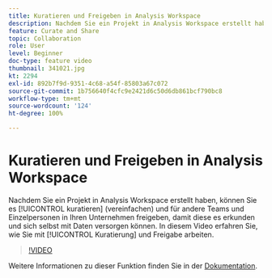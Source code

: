 ```yaml
---
title: Kuratieren und Freigeben in Analysis Workspace
description: Nachdem Sie ein Projekt in Analysis Workspace erstellt haben, können Sie es kuratieren (vereinfachen) und für andere Teams und Einzelpersonen in Ihren Unternehmen freigeben, damit diese es erkunden und sich selbst mit Daten versorgen können. In diesem Video erfahren Sie, wie Sie mit Kuratierung und Freigabe arbeiten.
feature: Curate and Share
topic: Collaboration
role: User
level: Beginner
doc-type: feature video
thumbnail: 341021.jpg
kt: 2294
exl-id: 892b7f9d-9351-4c68-a54f-85803a67c072
source-git-commit: 1b756640f4cfc9e2421d6c50d6db861bcf790bc8
workflow-type: tm+mt
source-wordcount: '124'
ht-degree: 100%

---
```


# Kuratieren und Freigeben in Analysis Workspace

Nachdem Sie ein Projekt in Analysis Workspace erstellt haben, können Sie es [!UICONTROL kuratieren] (vereinfachen) und für andere Teams und Einzelpersonen in Ihren Unternehmen freigeben, damit diese es erkunden und sich selbst mit Daten versorgen können. In diesem Video erfahren Sie, wie Sie mit [!UICONTROL Kuratierung] und Freigabe arbeiten.

>[!VIDEO](https://video.tv.adobe.com/v/341021/?quality=12&learn=on)

Weitere Informationen zu dieser Funktion finden Sie in der [Dokumentation](https://experienceleague.adobe.com/docs/analytics/analyze/analysis-workspace/curate-share/curate.html?lang=de).
